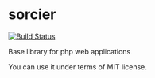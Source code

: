 sorcier
=======
[![Build Status](https://travis-ci.org/crowdlab/sorcier.svg?branch=master)](https://travis-ci.org/crowdlab/sorcier)

Base library for php web applications

You can use it under terms of MIT license.

